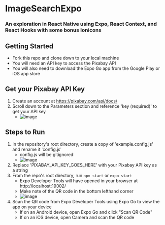 # ImageSearchExpo
### An exploration in React Native using Expo, React Context, and React Hooks with some bonus Ionicons

## Getting Started
- Fork this repo and clone down to your local machine
- You will need an API key to access the Pixabay API
- You will also need to download the Expo Go app from the Google Play or iOS app store

## Get your Pixabay API Key
1. Create an account at https://pixabay.com/api/docs/
2. Scroll down to the Parameters section and reference 'key (required)' to get your API key
   - ![image](https://user-images.githubusercontent.com/64621853/112542415-e8764380-8d8a-11eb-9b25-3a017d280ac5.png)
## Steps to Run
1. In the repository's root directory, create a copy of 'example.config.js' and rename it 'config.js'
   - config.js will be gitignored       
   - ![image](https://user-images.githubusercontent.com/64621853/112543122-baddca00-8d8b-11eb-8ec3-eeca1c06b0c0.png)
2. Replace 'PIXABAY_API_KEY_GOES_HERE' with your Pixabay API key as a string
3. From the repo's root directory, run `npm start` or `expo start`
   - Expo Developer Tools will have opened in your browser at http://localhost:19002/
   - Make note of the QR code in the bottom lefthand corner
   - ![image](https://user-images.githubusercontent.com/64621853/112542927-82d68700-8d8b-11eb-8b63-e5082f0fc32b.png)
4. Scan the QR code from Expo Developer Tools using Expo Go to view the app on your device
   - If on an Android device, open Expo Go and click "Scan QR Code"
   - If on an iOS device, open Camera and scan the QR code 

